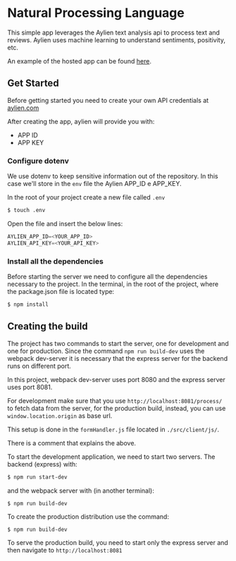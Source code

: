 # Natural Processing Language

This simple app leverages the Aylien text analysis api to process text and reviews. Aylien uses machine learning to understand sentiments, positivity, etc.

An example of the hosted app can be found [here](https://natural-language-process.herokuapp.com/).

## Get Started
Before getting started you need to create your own API credentials at [aylien.com](https://developer.aylien.com/)

After creating the app, aylien will provide you with:
- APP ID
- APP KEY

### Configure dotenv
We use dotenv to keep sensitive information out of the repository. In this case we'll store in the `env` file the Aylien APP_ID e APP_KEY.

In the root of your project create a new file called `.env`

```sh
$ touch .env
```
Open the file and insert the below lines:
```js
AYLIEN_APP_ID=<YOUR_APP_ID>
AYLIEN_API_KEY=<YOUR_API_KEY>
```
### Install all the dependencies
Before starting the server we need to configure all the dependencies necessary to the project.
In the terminal, in the root of the project, where the package.json file is located type:

```sh
$ npm install
```

## Creating the build
The project has two commands to start the server, one for development and one for production. Since the command `npm run build-dev` uses the webpack dev-server it is necessary that the express server for the backend runs on different port. 

In this project, webpack dev-server uses port 8080 and the express server uses port 8081.

For development make sure that you use `http://localhost:8081/process/` to fetch data from the server, for the production build, instead, you can use `window.location.origin` as base url.

This setup is done in the `formHandler.js` file located in `./src/client/js/`.

There is a comment that explains the above.

To start the development application, we need to start two servers. The backend (express) with:
```sh
$ npm run start-dev
```

and the webpack server with (in another terminal):
```sh
$ npm run build-dev
```

To create the production distribution use the command:
```
$ npm run build-dev
```

To serve the production build, you need to start only the express server and then navigate to `http://localhost:8081`